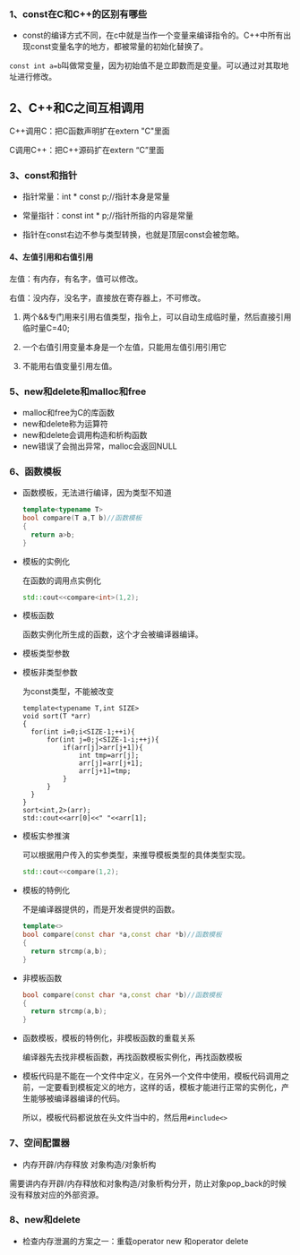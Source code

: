 ### 1、const在C和C++的区别有哪些

- const的编译方式不同，在c中就是当作一个变量来编译指令的。C++中所有出现const变量名字的地方，都被常量的初始化替换了。

`const int a=b`叫做常变量，因为初始值不是立即数而是变量。可以通过对其取地址进行修改。 

## 2、C++和C之间互相调用

C++调用C：把C函数声明扩在extern "C"里面

C调用C++：把C++源码扩在extern “C”里面

### 3、const和指针

- 指针常量：int * const p;//指针本身是常量

- 常量指针：const int * p;//指针所指的内容是常量

- 指针在const右边不参与类型转换，也就是顶层const会被忽略。

#### 4、左值引用和右值引用

左值：有内存，有名字，值可以修改。

右值：没内存，没名字，直接放在寄存器上，不可修改。

1. 两个&&专门用来引用右值类型，指令上，可以自动生成临时量，然后直接引用临时量C=40;

2. 一个右值引用变量本身是一个左值，只能用左值引用引用它
3. 不能用右值变量引用左值。

### 5、new和delete和malloc和free

- malloc和free为C的库函数
- new和delete称为运算符
- new和delete会调用构造和析构函数
- new错误了会抛出异常，malloc会返回NULL

### 6、函数模板

- 函数模板，无法进行编译，因为类型不知道

  ```c++
  template<typename T>
  bool compare(T a,T b)//函数模板 
  {
  	return a>b;
  } 
  ```

- 模板的实例化

  在函数的调用点实例化

  ```C++
  std::cout<<compare<int>(1,2);
  ```

- 模板函数

  函数实例化所生成的函数，这个才会被编译器编译。

- 模板类型参数

- 模板非类型参数  

  为const类型，不能被改变

  ```
  template<typename T,int SIZE>
  void sort(T *arr)
  {
  	for(int i=0;i<SIZE-1;++i){
  		for(int j=0;j<SIZE-1-i;++j){
  			if(arr[j]>arr[j+1]){
  				int tmp=arr[j];
  				arr[j]=arr[j+1];
  				arr[j+1]=tmp;
  			}
  		}
  	}
  }
  sort<int,2>(arr);
  std::cout<<arr[0]<<" "<<arr[1];
  ```

  

- 模板实参推演

  可以根据用户传入的实参类型，来推导模板类型的具体类型实现。

  ```C++
  std::cout<<compare(1,2);
  ```

- 模板的特例化

  不是编译器提供的，而是开发者提供的函数。

  ```c++
  template<>
  bool compare(const char *a,const char *b)//函数模板 
  {
  	return strcmp(a,b);
  } 
  ```

- 非模板函数

  ```C++
  bool compare(const char *a,const char *b)//函数模板 
  {
  	return strcmp(a,b);
  } 
  ```

- 函数模板，模板的特例化，非模板函数的重载关系

  编译器先去找非模板函数，再找函数模板实例化，再找函数模板

- 模板代码是不能在一个文件中定义，在另外一个文件中使用，模板代码调用之前，一定要看到模板定义的地方，这样的话，模板才能进行正常的实例化，产生能够被编译器编译的代码。

  所以，模板代码都说放在头文件当中的，然后用`#include<>`

### 7、空间配置器

- 内存开辟/内存释放   对象构造/对象析构

需要讲内存开辟/内存释放和对象构造/对象析构分开，防止对象pop_back的时候没有释放对应的外部资源。

### 8、new和delete

- 检查内存泄漏的方案之一：重载operator new 和operator delete

